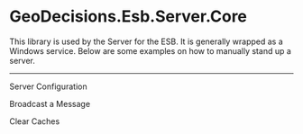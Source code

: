 ﻿ # GeoDecisions.Esb.Server.Core #

This library is used by the Server for the ESB.  It is generally wrapped as a Windows service.  Below are some examples on how to manually stand up a server.

----------

Server Configuration



Broadcast a Message



Clear Caches


